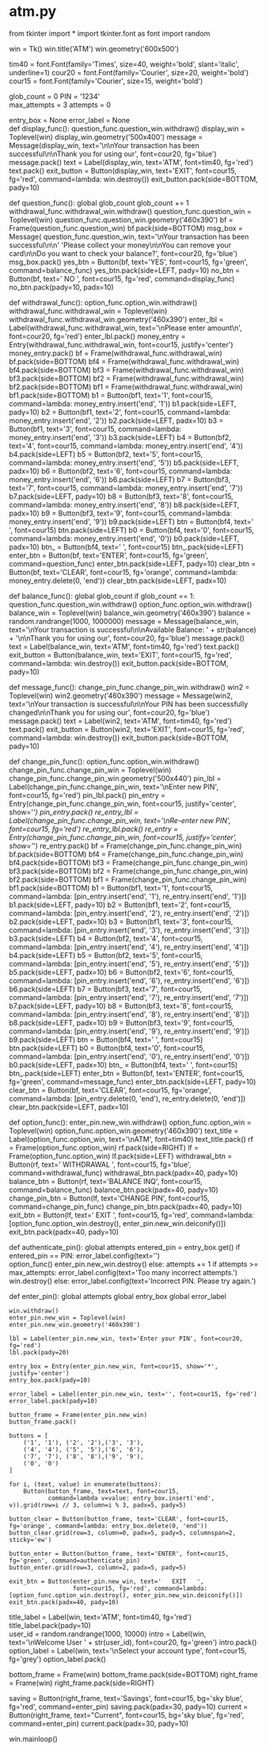 # atm.py
from tkinter import *
import tkinter.font as font
import random

win = Tk()
win.title('ATM')
win.geometry('600x500')

tim40 = font.Font(family='Times', size=40, weight='bold', slant='italic', underline=1)
cour20 = font.Font(family='Courier', size=20, weight='bold')
cour15 = font.Font(family='Courier', size=15, weight='bold')

glob_count = 0
PIN = '1234'  
max_attempts = 3
attempts = 0

entry_box = None
error_label = None  
def display_func():
    question_func.question_win.withdraw()
    display_win = Toplevel(win)
    display_win.geometry('500x400')
    message = Message(display_win, text='\n\nYour transaction has been successful\n\nThank you for using our', font=cour20, fg='blue')
    message.pack()
    text = Label(display_win, text='ATM', font=tim40, fg='red')
    text.pack()
    exit_button = Button(display_win, text='EXIT', font=cour15, fg='red', command=lambda: win.destroy())
    exit_button.pack(side=BOTTOM, pady=10)

def question_func():
    global glob_count
    glob_count += 1
    withdrawal_func.withdrawal_win.withdraw()
    question_func.question_win = Toplevel(win)
    question_func.question_win.geometry('460x390')
    bf = Frame(question_func.question_win)
    bf.pack(side=BOTTOM)
    msg_box = Message(
        question_func.question_win,
        text='\nYour transaction has been successful\n\n'
             'Please collect your money\n\nYou can remove your card\n\nDo you want to check your balance?',
        font=cour20, fg='blue')
    msg_box.pack()
    yes_btn = Button(bf, text='YES', font=cour15, fg='green', command=balance_func)
    yes_btn.pack(side=LEFT, pady=10)
    no_btn = Button(bf, text=' NO ', font=cour15, fg='red', command=display_func)
    no_btn.pack(pady=10, padx=10)

def withdrawal_func():
    option_func.option_win.withdraw()
    withdrawal_func.withdrawal_win = Toplevel(win)
    withdrawal_func.withdrawal_win.geometry('460x390')
    enter_lbl = Label(withdrawal_func.withdrawal_win, text='\nPlease enter amount\n', font=cour20, fg='red')
    enter_lbl.pack()
    money_entry = Entry(withdrawal_func.withdrawal_win, font=cour15, justify='center')
    money_entry.pack()
    bf = Frame(withdrawal_func.withdrawal_win)
    bf.pack(side=BOTTOM)
    bf4 = Frame(withdrawal_func.withdrawal_win)
    bf4.pack(side=BOTTOM)
    bf3 = Frame(withdrawal_func.withdrawal_win)
    bf3.pack(side=BOTTOM)
    bf2 = Frame(withdrawal_func.withdrawal_win)
    bf2.pack(side=BOTTOM)
    bf1 = Frame(withdrawal_func.withdrawal_win)
    bf1.pack(side=BOTTOM)
    b1 = Button(bf1, text='1', font=cour15, command=lambda: money_entry.insert('end', '1'))
    b1.pack(side=LEFT, pady=10)
    b2 = Button(bf1, text='2', font=cour15, command=lambda: money_entry.insert('end', '2'))
    b2.pack(side=LEFT, padx=10)
    b3 = Button(bf1, text='3', font=cour15, command=lambda: money_entry.insert('end', '3'))
    b3.pack(side=LEFT)
    b4 = Button(bf2, text='4', font=cour15, command=lambda: money_entry.insert('end', '4'))
    b4.pack(side=LEFT)
    b5 = Button(bf2, text='5', font=cour15, command=lambda: money_entry.insert('end', '5'))
    b5.pack(side=LEFT, padx=10)
    b6 = Button(bf2, text='6', font=cour15, command=lambda: money_entry.insert('end', '6'))
    b6.pack(side=LEFT)
    b7 = Button(bf3, text='7', font=cour15, command=lambda: money_entry.insert('end', '7'))
    b7.pack(side=LEFT, pady=10)
    b8 = Button(bf3, text='8', font=cour15, command=lambda: money_entry.insert('end', '8'))
    b8.pack(side=LEFT, padx=10)
    b9 = Button(bf3, text='9', font=cour15, command=lambda: money_entry.insert('end', '9'))
    b9.pack(side=LEFT)
    btn = Button(bf4, text=' ', font=cour15)
    btn.pack(side=LEFT)
    b0 = Button(bf4, text='0', font=cour15, command=lambda: money_entry.insert('end', '0'))
    b0.pack(side=LEFT, padx=10)
    btn_ = Button(bf4, text=' ', font=cour15)
    btn_.pack(side=LEFT)
    enter_btn = Button(bf, text='ENTER', font=cour15, fg='green', command=question_func)
    enter_btn.pack(side=LEFT, pady=10)
    clear_btn = Button(bf, text='CLEAR', font=cour15, fg='orange', command=lambda: money_entry.delete(0, 'end'))
    clear_btn.pack(side=LEFT, padx=10)

def balance_func():
    global glob_count
    if glob_count == 1:
        question_func.question_win.withdraw()
    option_func.option_win.withdraw()
    balance_win = Toplevel(win)
    balance_win.geometry('460x390')
    balance = random.randrange(1000, 1000000)
    message = Message(balance_win,
                      text='\nYour transaction is successful\n\nAvailable Balance: '
                           + str(balance) + '\n\nThank you for using our', font=cour20, fg='blue')
    message.pack()
    text = Label(balance_win, text='ATM', font=tim40, fg='red')
    text.pack()
    exit_button = Button(balance_win, text='EXIT', font=cour15, fg='red', command=lambda: win.destroy())
    exit_button.pack(side=BOTTOM, pady=10)

def message_func():
    change_pin_func.change_pin_win.withdraw()
    win2 = Toplevel(win)
    win2.geometry('460x390')
    message = Message(win2,
                      text='\nYour transaction is successful\n\nYour PIN has been successfully changed\n\nThank you for using our',
                      font=cour20, fg='blue')
    message.pack()
    text = Label(win2, text='ATM', font=tim40, fg='red')
    text.pack()
    exit_button = Button(win2, text='EXIT', font=cour15, fg='red', command=lambda: win.destroy())
    exit_button.pack(side=BOTTOM, pady=10)

def change_pin_func():
    option_func.option_win.withdraw()
    change_pin_func.change_pin_win = Toplevel(win)
    change_pin_func.change_pin_win.geometry('500x440')
    pin_lbl = Label(change_pin_func.change_pin_win, text='\nEnter new PIN', font=cour15, fg='red')
    pin_lbl.pack()
    pin_entry = Entry(change_pin_func.change_pin_win, font=cour15, justify='center', show='*')
    pin_entry.pack()
    re_entry_lbl = Label(change_pin_func.change_pin_win, text='\nRe-enter new PIN', font=cour15, fg='red')
    re_entry_lbl.pack()
    re_entry = Entry(change_pin_func.change_pin_win, font=cour15, justify='center', show='*')
    re_entry.pack()
    bf = Frame(change_pin_func.change_pin_win)
    bf.pack(side=BOTTOM)
    bf4 = Frame(change_pin_func.change_pin_win)
    bf4.pack(side=BOTTOM)
    bf3 = Frame(change_pin_func.change_pin_win)
    bf3.pack(side=BOTTOM)
    bf2 = Frame(change_pin_func.change_pin_win)
    bf2.pack(side=BOTTOM)
    bf1 = Frame(change_pin_func.change_pin_win)
    bf1.pack(side=BOTTOM)
    b1 = Button(bf1, text='1', font=cour15, command=lambda: [pin_entry.insert('end', '1'), re_entry.insert('end', '1')])
    b1.pack(side=LEFT, pady=10)
    b2 = Button(bf1, text='2', font=cour15, command=lambda: [pin_entry.insert('end', '2'), re_entry.insert('end', '2')])
    b2.pack(side=LEFT, padx=10)
    b3 = Button(bf1, text='3', font=cour15, command=lambda: [pin_entry.insert('end', '3'), re_entry.insert('end', '3')])
    b3.pack(side=LEFT)
    b4 = Button(bf2, text='4', font=cour15, command=lambda: [pin_entry.insert('end', '4'), re_entry.insert('end', '4')])
    b4.pack(side=LEFT)
    b5 = Button(bf2, text='5', font=cour15, command=lambda: [pin_entry.insert('end', '5'), re_entry.insert('end', '5')])
    b5.pack(side=LEFT, padx=10)
    b6 = Button(bf2, text='6', font=cour15, command=lambda: [pin_entry.insert('end', '6'), re_entry.insert('end', '6')])
    b6.pack(side=LEFT)
    b7 = Button(bf3, text='7', font=cour15, command=lambda: [pin_entry.insert('end', '7'), re_entry.insert('end', '7')])
    b7.pack(side=LEFT, pady=10)
    b8 = Button(bf3, text='8', font=cour15, command=lambda: [pin_entry.insert('end', '8'), re_entry.insert('end', '8')])
    b8.pack(side=LEFT, padx=10)
    b9 = Button(bf3, text='9', font=cour15, command=lambda: [pin_entry.insert('end', '9'), re_entry.insert('end', '9')])
    b9.pack(side=LEFT)
    btn = Button(bf4, text=' ', font=cour15)
    btn.pack(side=LEFT)
    b0 = Button(bf4, text='0', font=cour15, command=lambda: [pin_entry.insert('end', '0'), re_entry.insert('end', '0')])
    b0.pack(side=LEFT, padx=10)
    btn_ = Button(bf4, text=' ', font=cour15)
    btn_.pack(side=LEFT)
    enter_btn = Button(bf, text='ENTER', font=cour15, fg='green', command=message_func)
    enter_btn.pack(side=LEFT, pady=10)
    clear_btn = Button(bf, text='CLEAR', font=cour15, fg='orange',
                       command=lambda: [pin_entry.delete(0, 'end'), re_entry.delete(0, 'end')])
    clear_btn.pack(side=LEFT, padx=10)

def option_func():
    enter_pin.new_win.withdraw()
    option_func.option_win = Toplevel(win)
    option_func.option_win.geometry('460x390')
    text_title = Label(option_func.option_win, text='\nATM', font=tim40)
    text_title.pack()
    rf = Frame(option_func.option_win)
    rf.pack(side=RIGHT)
    lf = Frame(option_func.option_win)
    lf.pack(side=LEFT)
    withdrawal_btn = Button(rf, text=' WITHDRAWAL ', font=cour15, fg='blue', command=withdrawal_func)
    withdrawal_btn.pack(padx=40, pady=10)
    balance_btn = Button(rf, text='BALANCE INQ', font=cour15, command=balance_func)
    balance_btn.pack(padx=40, pady=10)
    change_pin_btn = Button(lf, text='CHANGE PIN', font=cour15, command=change_pin_func)
    change_pin_btn.pack(padx=40, pady=10)
    exit_btn = Button(lf, text='   EXIT   ', font=cour15, fg='red', command=lambda: [option_func.option_win.destroy(),
                                                                                     enter_pin.new_win.deiconify()])
    exit_btn.pack(padx=40, pady=10)

def authenticate_pin():
    global attempts
    entered_pin = entry_box.get()
    if entered_pin == PIN:
        error_label.config(text='')  
        option_func()
        enter_pin.new_win.destroy()
    else:
        attempts += 1
        if attempts >= max_attempts:
            error_label.config(text='Too many incorrect attempts.')
            win.destroy()
        else:
            error_label.config(text='Incorrect PIN. Please try again.')

def enter_pin():
    global attempts
    global entry_box
    global error_label 
    
    win.withdraw()
    enter_pin.new_win = Toplevel(win)
    enter_pin.new_win.geometry('460x390')

    lbl = Label(enter_pin.new_win, text='Enter your PIN', font=cour20, fg='red')
    lbl.pack(pady=20)

    entry_box = Entry(enter_pin.new_win, font=cour15, show='*', justify='center')
    entry_box.pack(pady=10)

    error_label = Label(enter_pin.new_win, text='', font=cour15, fg='red')
    error_label.pack(pady=10)

    button_frame = Frame(enter_pin.new_win)
    button_frame.pack()

    buttons = [
        ('1', '1'), ('2', '2'),('3', '3'),
        ('4', '4'), ('5', '5'),('6', '6'),
        ('7', '7'), ('8', '8'),('9', '9'),
        ('0', '0')
    ]

    for i, (text, value) in enumerate(buttons):
        Button(button_frame, text=text, font=cour15,
               command=lambda v=value: entry_box.insert('end', v)).grid(row=i // 3, column=i % 3, padx=5, pady=5)

    button_clear = Button(button_frame, text='CLEAR', font=cour15, fg='orange', command=lambda: entry_box.delete(0, 'end'))
    button_clear.grid(row=3, column=0, padx=5, pady=5, columnspan=2, sticky='ew')

    button_enter = Button(button_frame, text='ENTER', font=cour15, fg='green', command=authenticate_pin)
    button_enter.grid(row=3, column=2, padx=5, pady=5)

    exit_btn = Button(enter_pin.new_win, text='   EXIT   ',
                      font=cour15, fg='red', command=lambda: [option_func.option_win.destroy(), enter_pin.new_win.deiconify()])
    exit_btn.pack(padx=40, pady=10)


title_label = Label(win, text='ATM', font=tim40, fg='red')              
title_label.pack(pady=10)            
user_id = random.randrange(1000, 10000)
intro = Label(win, text='\nWelcome User ' + str(user_id), font=cour20, fg='green')
intro.pack()
option_label = Label(win, text='\nSelect your account type', font=cour15, fg='grey')
option_label.pack()

bottom_frame = Frame(win)
bottom_frame.pack(side=BOTTOM)
right_frame = Frame(win)
right_frame.pack(side=RIGHT)

saving = Button(right_frame, text='Savings', font=cour15, bg='sky blue', fg='red', command=enter_pin)
saving.pack(padx=30, pady=10)
current = Button(right_frame, text="Current", font=cour15, bg='sky blue', fg='red', command=enter_pin)
current.pack(padx=30, pady=10)

win.mainloop()
